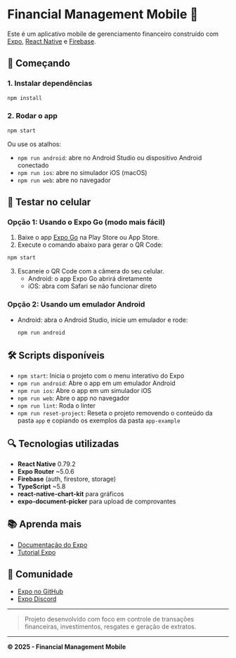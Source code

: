 # Financial Management Mobile 📱

Este é um aplicativo mobile de gerenciamento financeiro construído com [Expo](https://expo.dev), [React Native](https://reactnative.dev) e [Firebase](https://firebase.google.com/).

## 🚀 Começando

### 1. Instalar dependências
```bash
npm install
```

### 2. Rodar o app
```bash
npm start
```
Ou use os atalhos:
- `npm run android`: abre no Android Studio ou dispositivo Android conectado
- `npm run ios`: abre no simulador iOS (macOS)
- `npm run web`: abre no navegador

## 📱 Testar no celular

### Opção 1: Usando o **Expo Go** (modo mais fácil)

1. Baixe o app [Expo Go](https://expo.dev/go) na Play Store ou App Store.
2. Execute o comando abaixo para gerar o QR Code:
```bash
npm start
```
3. Escaneie o QR Code com a câmera do seu celular.
   - Android: o app Expo Go abrirá diretamente
   - iOS: abra com Safari se não funcionar direto

### Opção 2: Usando um emulador Android
- Android: abra o Android Studio, inicie um emulador e rode:
  ```bash
  npm run android
  ```

## 🛠 Scripts disponíveis
- `npm start`: Inicia o projeto com o menu interativo do Expo
- `npm run android`: Abre o app em um emulador Android
- `npm run ios`: Abre o app em um simulador iOS
- `npm run web`: Abre o app no navegador
- `npm run lint`: Roda o linter
- `npm run reset-project`: Reseta o projeto removendo o conteúdo da pasta `app` e copiando os exemplos da pasta `app-example`

## 🔍 Tecnologias utilizadas
- **React Native** 0.79.2
- **Expo Router** ~5.0.6
- **Firebase** (auth, firestore, storage)
- **TypeScript** ~5.8
- **react-native-chart-kit** para gráficos
- **expo-document-picker** para upload de comprovantes

## 📚 Aprenda mais
- [Documentação do Expo](https://docs.expo.dev/)
- [Tutorial Expo](https://docs.expo.dev/tutorial/introduction/)

## 👥 Comunidade
- [Expo no GitHub](https://github.com/expo/expo)
- [Expo Discord](https://chat.expo.dev)

---

> Projeto desenvolvido com foco em controle de transações financeiras, investimentos, resgates e geração de extratos.

---

**© 2025 - Financial Management Mobile**
